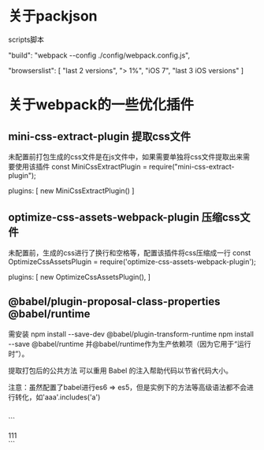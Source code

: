 # 关于packjson
scripts脚本
<!-- 
  npm run build即可执行该脚本 webpack: 自行去node-modules目录下找webpack，--config: 需要添加一个配置文件，
 ./config/webpack.config.js 配置文件的名字叫做 ./config/webpack.config.js

 为何要这么进行修改？
 因为因为正常 webapck.config.js 文件是在 webpack-demo 下的，此时执行脚本为" build": "webpack"，
 脚本即可自行去找 webpack.config.js 去执行，具体详见 webpack 源码，
 但是在此项目中 webpack.config.js 文件被放置在了 webapck-demo/config 文件中，在执行脚本时找不到webpack的配置文件，所以需要进行此脚本配置

 如果 webpack.config.js 文件仍在 webpack-demo/config 文件夹中，但是 webpack.config.js 文件名称不一定会叫什么
 则需要在 scripts 脚本中写入 "build": "webpack", 执行时命令为 npm run build -- --config ./config/webpack.config.js
 
 如果执行命令为 npm run build --config ./config/webpack.config.js 则 webpack 不会认为 --config ./config/webpack.config.js 时一个参数，执行结果为 webpack "./config/webpack.config.js" 缺少了 --config，
 正常的执行为webpack "--config" "./config/webpack.config.js"
 -->
"build": "webpack --config ./config/webpack.config.js",

<!-- 处理打包的css文件没有加上前缀 -->
"browserslist": [
  "last 2 versions",
  "> 1%",
  "iOS 7",
  "last 3 iOS versions"
]

# 关于webpack的一些优化插件

## mini-css-extract-plugin 提取css文件
未配置前打包生成的css文件是在js文件中，如果需要单独将css文件提取出来需要使用该插件
const MiniCssExtractPlugin = require("mini-css-extract-plugin");

plugins: [
  new MiniCssExtractPlugin()
]

## optimize-css-assets-webpack-plugin 压缩css文件
未配置前，生成的css进行了换行和空格等，配置该插件将css压缩成一行
const OptimizeCssAssetsPlugin = require('optimize-css-assets-webpack-plugin');

plugins: [
  new OptimizeCssAssetsPlugin(),
]

## @babel/plugin-proposal-class-properties @babel/runtime
需安装 npm install --save-dev @babel/plugin-transform-runtime npm install --save @babel/runtime
并@babel/runtime作为生产依赖项（因为它用于“运行时”）。

提取打包后的公共方法 可以重用 Babel 的注入帮助代码以节省代码大小。

注意：虽然配置了babel进行es6 => es5，但是实例下的方法等高级语法都不会进行转化，如'aaa'.includes('a')

## 

​```
<div>111</div>
​```